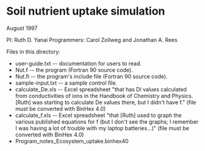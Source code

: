 # Soil nutrient uptake simulation

August 1997

PI: Ruth D. Yanai
Programmers: Carol Zollweg and Jonathan A. Rees

Files in this directory:

* user-guide.txt -- documentation for users to read.
* Nut.f -- the program (Fortran 90 source code).
* Nut.fi -- the program's include file (Fortran 90 source code).
* sample-input.txt -- a sample control file.
* calculate_De.xls -- Excel spreadsheet 
  "that has Dl values calculated from
  conductivities of ions in the Handbook of Chemistry and Physics.
  [Ruth] was
  starting to calculate De values there, but I didn't have f."
  (file must be converted with BinHex 4.0)
* calculate_f.xls -- Excel spreadsheet "that [Ruth] used to
  graph the various
  published equations for f (but I don't see the graphs; I remember I was
  having a lot of trouble with my laptop batteries...)"
  (file must be converted with BinHex 4.0)
* Program_notes_Ecosystem_uptake.binhex40
